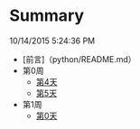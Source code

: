 # Summary
10/14/2015 5:24:36 PM 
* [前言]（python/README.md）
* 第0周
	* [第4天](python/Week0/W0D4.md)
	* [第5天](python/Week0/W0D5.md)
* 第1周
	* [第0天](python/Week1/W1D0.md)
